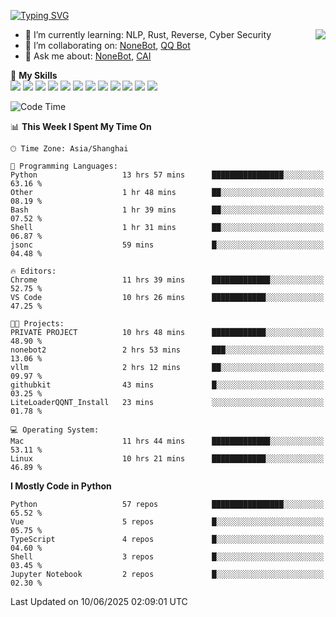 [![Typing SVG](https://readme-typing-svg.herokuapp.com?size=25&duration=2500&color=8C43EA&vCenter=true&width=200&height=40&lines=Hi+there+%F0%9F%91%8B%F0%9F%8F%BB;I'm+yanyongyu)](https://git.io/typing-svg)

<a href="#">
  <img align="right" src="https://github-readme-stats.vercel.app/api?username=yanyongyu&count_private=true&show_icons=true&bg_color=15,f2f7fd,E0EAFC" />
</a>

- 🌱 I’m currently learning: NLP, Rust, Reverse, Cyber Security
- 👯 I’m collaborating on: [NoneBot](https://github.com/nonebot), [QQ Bot](https://github.com/Mrs4s/go-cqhttp)
- 💬 Ask me about: [NoneBot](https://github.com/nonebot), [CAI](https://github.com/cscs181/CAI)

🌟 **My Skills**  
![](https://img.shields.io/badge/-Python-3e74a2?style=flat-square&logo=Python&logoColor=fff)
![](https://img.shields.io/badge/-TypeScript-3178C6?style=flat-square&logo=TypeScript&logoColor=fff)
![](https://img.shields.io/badge/-Vue-4fc08d?style=flat-square&logo=Vue.js&logoColor=fff)
![](https://img.shields.io/badge/-React-2d98ce?style=flat-square&logo=React&logoColor=fff)
![](https://img.shields.io/badge/-FastAPI-009688?style=flat-square&logo=FastAPI&logoColor=fff)
![](https://img.shields.io/badge/-Linux-000000?style=flat-square&logo=Linux&logoColor=fff)
![](https://img.shields.io/badge/-Docker-2496ED?style=flat-square&logo=Docker&logoColor=fff)
![](https://img.shields.io/badge/-Kubernetes-326CE5?style=flat-square&logo=Kubernetes&logoColor=fff)
![](https://img.shields.io/badge/-GitHub%20Actions-2088FF?style=flat-square&logo=GitHubActions&logoColor=fff)
![](https://img.shields.io/badge/-PostgreSQL-4169E1?style=flat-square&logo=PostgreSQL&logoColor=fff)
![](https://img.shields.io/badge/-Redis-DC382D?style=flat-square&logo=Redis&logoColor=fff)
![](https://img.shields.io/badge/-MongoDB-47A248?style=flat-square&logo=MongoDB&logoColor=fff)

<!--START_SECTION:waka-->
![Code Time](http://img.shields.io/badge/Code%20Time-7%2C647%20hrs%2043%20mins-blue)

📊 **This Week I Spent My Time On** 

```text
🕑︎ Time Zone: Asia/Shanghai

💬 Programming Languages: 
Python                   13 hrs 57 mins      ████████████████░░░░░░░░░   63.16 % 
Other                    1 hr 48 mins        ██░░░░░░░░░░░░░░░░░░░░░░░   08.19 % 
Bash                     1 hr 39 mins        ██░░░░░░░░░░░░░░░░░░░░░░░   07.52 % 
Shell                    1 hr 31 mins        ██░░░░░░░░░░░░░░░░░░░░░░░   06.87 % 
jsonc                    59 mins             █░░░░░░░░░░░░░░░░░░░░░░░░   04.48 % 

🔥 Editors: 
Chrome                   11 hrs 39 mins      █████████████░░░░░░░░░░░░   52.75 % 
VS Code                  10 hrs 26 mins      ████████████░░░░░░░░░░░░░   47.25 % 

🐱‍💻 Projects: 
PRIVATE PROJECT          10 hrs 48 mins      ████████████░░░░░░░░░░░░░   48.90 % 
nonebot2                 2 hrs 53 mins       ███░░░░░░░░░░░░░░░░░░░░░░   13.06 % 
vllm                     2 hrs 12 mins       ██░░░░░░░░░░░░░░░░░░░░░░░   09.97 % 
githubkit                43 mins             █░░░░░░░░░░░░░░░░░░░░░░░░   03.25 % 
LiteLoaderQQNT_Install   23 mins             ░░░░░░░░░░░░░░░░░░░░░░░░░   01.78 % 

💻 Operating System: 
Mac                      11 hrs 44 mins      █████████████░░░░░░░░░░░░   53.11 % 
Linux                    10 hrs 21 mins      ████████████░░░░░░░░░░░░░   46.89 % 
```

**I Mostly Code in Python** 

```text
Python                   57 repos            ████████████████░░░░░░░░░   65.52 % 
Vue                      5 repos             █░░░░░░░░░░░░░░░░░░░░░░░░   05.75 % 
TypeScript               4 repos             █░░░░░░░░░░░░░░░░░░░░░░░░   04.60 % 
Shell                    3 repos             █░░░░░░░░░░░░░░░░░░░░░░░░   03.45 % 
Jupyter Notebook         2 repos             █░░░░░░░░░░░░░░░░░░░░░░░░   02.30 % 
```




 Last Updated on 10/06/2025 02:09:01 UTC
<!--END_SECTION:waka-->
